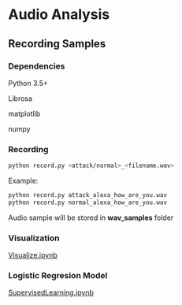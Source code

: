 # Audio Analysis

## Recording Samples

### Dependencies
Python 3.5+

Librosa 

matplotlib

numpy

### Recording
```bash
python record.py <attack/normal>_<filename.wav>
```

Example:
```bash
python record.py attack_alexa_how_are_you.wav
python record.py normal_alexa_how_are_you.wav
```

Audio sample will be stored in **wav_samples** folder

### Visualization
<a href=https://github.com/scanakci/DolphinAttack/blob/record/AudioAnalysis/Visualize.ipynb>Visualize.ipynb</a>

### Logistic Regresion Model
<a href=https://github.com/scanakci/DolphinAttack/blob/record/AudioAnalysis/SupervisedLearning.ipynb>SupervisedLearning.ipynb</a>
